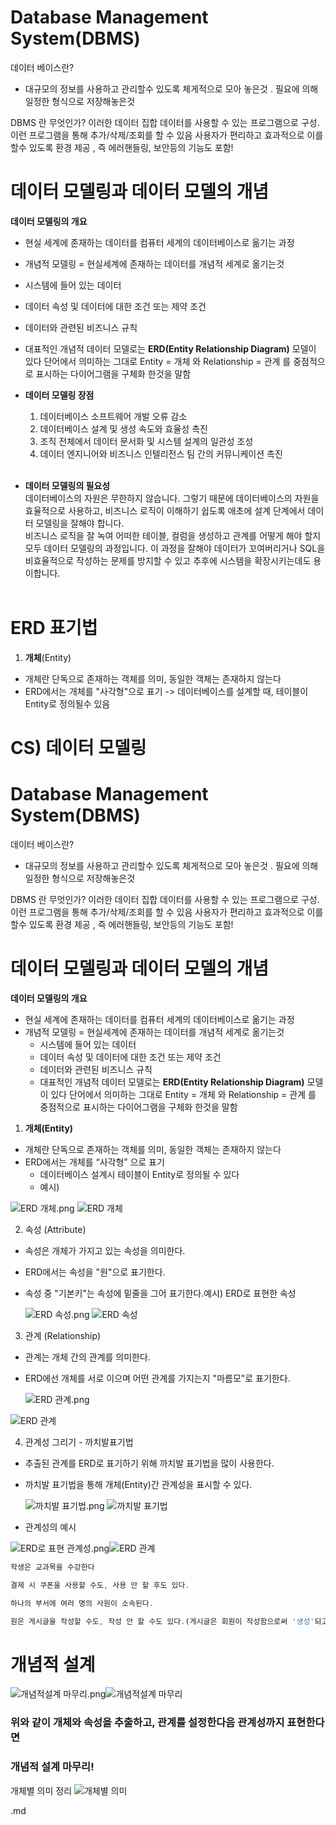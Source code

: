 
Database Management System(DBMS)
=================================

데이터 베이스란? 
* 대규모의 정보를 사용하고 관리할수 있도록 체게적으로 모아 놓은것 . 필요에 의해 일정한 형식으로 저장해놓은것 

DBMS 란 무엇인가?
이러한 데이터 집합 데이터를 사용할 수 있는 프로그램으로 구성. 이런 프로그램을 통해 추가/삭제/조회를 할 수 있음 사용자가 편리하고 효과적으로
이를 할수 있도록 환경 제공 , 즉 에러핸들링, 보안등의 기능도 포함! 

# 데이터 모델링과 데이터 모델의 개념 

 **데이터 모델링의 개요**
 - 현실 세계에 존재하는 데이터를 컴퓨터 세계의 데이터베이스로 옮기는 과정
- 개념적 모델링 = 현실세계에 존재하는 데이터를 개념적 세계로 옮기는것
- 시스템에 들어 있는 데이터
- 데이터 속성 및 데이터에 대한 조건 또는 제약 조건
- 데이터와 관련된 비즈니스 규칙
- 대표적인 개념적 데이터 모델로는 **ERD(Entity Relationship Diagram)** 모델이 있다 
단어에서 의미하는 그대로 Entity = 개체 와 Relationship = 관계 를 중점적으로 표시하는 다이어그램을 구체화 한것을 말함

- **데이터 모델링 장점**
  1. 데이터베이스 소프트웨어 개발 오류 감소
  2. 데이터베이스 설계 및 생성 속도와 효율성 촉진
  3. 조직 전체에서 데이터 문서화 및 시스템 설계의 일관성 조성
  4. 데이터 엔지니어와 비즈니스 인텔리전스 팀 간의 커뮤니케이션 촉진 <br><br>

- **데이터 모델링의 필요성** <br>
데이터베이스의 자원은 무한하지 않습니다. 그렇기 때문에 데이터베이스의 자원을 효율적으로 사용하고, 비즈니스 로직이 이해하기 쉽도록 애초에 설계 단계에서 데이터 모델링을 잘해야 합니다. <br>
비즈니스 로직을 잘 녹여 어떠한 테이블, 컬럼을 생성하고 관계를 어떻게 해야 할지 모두 데이터 모델링의 과정입니다. 이 과정을 잘해야 데이터가 꼬여버리거나 SQL을 비효율적으로 작성하는 문제를 방지할 수 있고 추후에 시스템을 확장시키는데도 용이합니다. <br><br>


# ERD 표기법
1) **개체**(Entity) 
- 개체란 단독으로 존재하는 객체를 의미, 동일한 객체는 존재하지 않는다
- ERD에서는 개체를 "사각형"으로 표기
-> 데이터베이스를 설계할 때, 테이블이 Entity로 정의될수 있음


# CS) 데이터 모델링

# Database Management System(DBMS)

데이터 베이스란?

- 대규모의 정보를 사용하고 관리할수 있도록 체게적으로 모아 놓은것 . 필요에 의해 일정한 형식으로 저장해놓은것

DBMS 란 무엇인가?
이러한 데이터 집합 데이터를 사용할 수 있는 프로그램으로 구성. 이런 프로그램을 통해 추가/삭제/조회를 할 수 있음 사용자가 편리하고 효과적으로
이를 할수 있도록 환경 제공 , 즉 에러핸들링, 보안등의 기능도 포함!

# 데이터 모델링과 데이터 모델의 개념

**데이터 모델링의 개요**

- 현실 세계에 존재하는 데이터를 컴퓨터 세계의 데이터베이스로 옮기는 과정
- 개념적 모델링 = 현실세계에 존재하는 데이터를 개념적 세계로 옮기는것
    - 시스템에 들어 있는 데이터
    - 데이터 속성 및 데이터에 대한 조건 또는 제약 조건
    - 데이터와 관련된 비즈니스 규칙
    - 대표적인 개념적 데이터 모델로는 **ERD(Entity Relationship Diagram)** 모델이 있다
    단어에서 의미하는 그대로 Entity = 개체 와 Relationship = 관계 를 중점적으로 표시하는 다이어그램을 구체화 한것을 말함

1) **개체(Entity)**

- 개체란 단독으로 존재하는 객체를 의미, 동일한 객체는 존재하지 않는다
- ERD에서는 개체를 “사각형” 으로 표기
    - 데이터베이스 설계시 테이블이 Entity로 정의될 수 있다
    - 예시)

![ERD 개체.png](https://prod-files-secure.s3.us-west-2.amazonaws.com/79fc6158-622f-41df-b4d6-d39b49b45424/089a5e92-54cd-4ada-9150-823f2fc9e627/ERD_%E1%84%80%E1%85%A2%E1%84%8E%E1%85%A6.png)
![ERD 개체](https://github.com/zzangzzangguy/CS-Study/assets/122965360/d0ef435a-eabd-4061-92eb-4c028776127f)

2) 속성 (Attribute)

- 속성은 개체가 가지고 있는 속성을 의미한다.
- ERD에서는 속성을 "원"으로 표기한다.
- 속성 중 "기본키"는 속성에 밑줄을 그어 표기한다.예시) ERD로 표현한 속성
    
    ![ERD 속성.png](https://prod-files-secure.s3.us-west-2.amazonaws.com/79fc6158-622f-41df-b4d6-d39b49b45424/fb31a90b-191c-4c5e-bdac-d021094e2395/ERD_%E1%84%89%E1%85%A9%E1%86%A8%E1%84%89%E1%85%A5%E1%86%BC.png)
    ![ERD 속성](https://github.com/zzangzzangguy/CS-Study/assets/122965360/63b9cb48-240a-4303-9831-cc23aed0cac0)


3) 관계 (Relationship)

- 관계는 개체 간의 관계를 의미한다.
- ERD에선 개체를 서로 이으며 어떤 관계를 가지는지 "마름모"로 표기한다.
    
    ![ERD 관계.png](https://prod-files-secure.s3.us-west-2.amazonaws.com/79fc6158-622f-41df-b4d6-d39b49b45424/e1589e28-fb4c-44c5-ad62-bb542d77c1ee/ERD_%E1%84%80%E1%85%AA%E1%86%AB%E1%84%80%E1%85%A8.png)
    
![ERD 관계](https://github.com/zzangzzangguy/CS-Study/assets/122965360/778cd95d-28f4-432a-bb65-d6d172cc02fd)

4) 관계성 그리기 - 까치발표기법

- 추출된 관계를 ERD로 표기하기 위해 까치발 표기법을 많이 사용한다.
- 까치발 표기법을 통해 개체(Entity)간 관계성을 표시할 수 있다.
    
    ![까치발 표기법.png](https://prod-files-secure.s3.us-west-2.amazonaws.com/79fc6158-622f-41df-b4d6-d39b49b45424/3e05950d-a31b-49b7-b602-887683eb20b5/%E1%84%81%E1%85%A1%E1%84%8E%E1%85%B5%E1%84%87%E1%85%A1%E1%86%AF_%E1%84%91%E1%85%AD%E1%84%80%E1%85%B5%E1%84%87%E1%85%A5%E1%86%B8.png)
    ![까치발 표기법](https://github.com/zzangzzangguy/CS-Study/assets/122965360/1f314e81-786f-41d8-8c7a-470bea3884a9)

- 관계성의 예시

![ERD로 표현 관계성.png](https://prod-files-secure.s3.us-west-2.amazonaws.com/79fc6158-622f-41df-b4d6-d39b49b45424/9d268b7a-629a-48b0-afe8-518d8ba3fcf2/ERD%E1%84%85%E1%85%A9_%E1%84%91%E1%85%AD%E1%84%92%E1%85%A7%E1%86%AB_%E1%84%80%E1%85%AA%E1%86%AB%E1%84%80%E1%85%A8%E1%84%89%E1%85%A5%E1%86%BC.png)![ERD 관계](https://github.com/zzangzzangguy/CS-Study/assets/122965360/a71cead4-1c72-4b1b-a3c1-da2556d115e8)


```jsx
학생은 교과목을 수강한다
```

```jsx
결제 시 쿠폰을 사용할 수도, 사용 안 할 후도 있다.
```

```jsx
하나의 부서에 여러 명의 사원이 소속된다.
```

```jsx
원은 게시글을 작성할 수도, 작성 안 할 수도 있다.(게시글은 회원이 작성함으로써 '생성'되고, 한 명의 회원은 여러 개의 게시글을 작성할 수 있다.)
```

# 개념적 설계

![개념적설계 마무리.png](https://prod-files-secure.s3.us-west-2.amazonaws.com/79fc6158-622f-41df-b4d6-d39b49b45424/fcadbe1d-a991-49c3-bcb7-aac49b0a55f4/%E1%84%80%E1%85%A2%E1%84%82%E1%85%A7%E1%86%B7%E1%84%8C%E1%85%A5%E1%86%A8%E1%84%89%E1%85%A5%E1%86%AF%E1%84%80%E1%85%A8_%E1%84%86%E1%85%A1%E1%84%86%E1%85%AE%E1%84%85%E1%85%B5.png)![개념적설계 마무리](https://github.com/zzangzzangguy/CS-Study/assets/122965360/2ff8e465-b621-46c1-abef-d5fbb82477f7)


### **위와 같이 개체와 속성을 추출하고, 관계를 설정한다음 관계성까지 표현한다면**

### 개념적 설계 마무리!

개체별 의미 정리
![개체별 의미](https://github.com/zzangzzangguy/CS-Study/assets/122965360/834b3ba7-df0d-45be-bf4c-86aaa439ba3f)

.md

